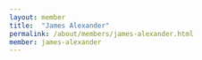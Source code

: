 ```yaml
---
layout: member
title:  "James Alexander"
permalink: /about/members/james-alexander.html
member: james-alexander
---
```

